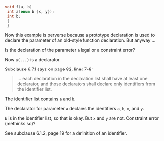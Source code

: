 ```c
void f(a, b)
 int a(enum b {x, y});
 int b;
 {
 }
```

Now this example is perverse because a prototype declaration is used to declare
the parameter of an old-style function declaration. But anyway ...

Is the declaration of the parameter `a` legal or a constraint error?

Now `a(...)` is a declarator.

Subclause 6.7.1 says on page 82, lines 7-8:

> ... each declaration in the declaration list shall have at least one declarator,
> and those declarators shall declare only identifiers from the identifier list.

The identifier list contains `a` and `b`.

The declarator for parameter `a` declares the identifiers `a`, `b`, `x`, and
`y`.

`b` is in the identifier list, so that is okay. But `x` and `y` are not.
Constraint error (methinks so)?

See subclause 6.1.2, page 19 for a definition of an identifier.
